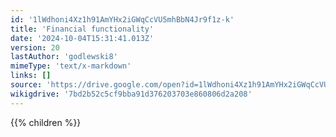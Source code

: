 ```yaml
---
id: '1lWdhoni4Xz1h91AmYHx2iGWqCcVU5mhBbN4Jr9f1z-k'
title: 'Financial functionality'
date: '2024-10-04T15:31:41.013Z'
version: 20
lastAuthor: 'godlewski8'
mimeType: 'text/x-markdown'
links: []
source: 'https://drive.google.com/open?id=1lWdhoni4Xz1h91AmYHx2iGWqCcVU5mhBbN4Jr9f1z-k'
wikigdrive: '7bd2b52c5cf9bba91d376203703e860806d2a208'
---
```

{{% children %}}
